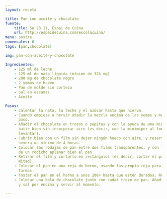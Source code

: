 ```yaml
---
layout: receta

title: Pan con aceite y chocolate
fuente:
    title: Su 23.11, Espai de Cuina
    url: http://espaidecuina.com/escolacuina/
menu: postre
comensales: 6
tags: [pan,chocolate]

img: pan-con-aceite-y-chocolate

Ingredientes:
    - 125 ml de leche
    - 125 ml de nata líquida (mínimo de 32% mg)
    - 200 mg de chocolate negro
    - 2 yemas de huevo
    - Pan de molde sin corteza
    - Sal en escamas
    - Aceite

Pasos:
    - Calentar la nata, la leche y el azúcar hasta que hierva.
    - Cuando empieze a hervir añadir la mezcla encima de las yemas y mezclar un
      poco.
    - Añadir el chocolate en trozos o pepitas y con la ayuda de una minipimer
      batir bien sin incorporar aire (es decir, con la minimiper al fondo sin
      levantar).
    - Cubrir bien con un film sin dejar ningún hueco con aire, y reservar en la
      nevera un mínimo de 4 horas.
    - Colocar las rodajas de pan entre dos films transparentes, y con la ayuda
      de un rodicho aplanar bien el pan.
    - Retirar el film y cortarlo en rectángulos (es decir, cortar el pan por la
      mitad).
    - Colocar el pan en una reja de horno, usando las propia reja para darle
      formas.
    - Tostar el pan en el horno a unos 200º hasta que estén dorados. Reservar.
    - Colocar una bola de chocolate junto con cadat trozo de pan. Añadir aceite
      y sal por encima y servir al momento.

---
```

